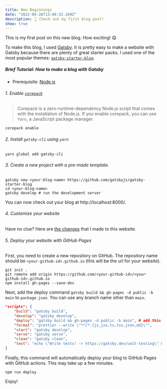 ```yaml
---
title: New Beginnings
date: "2022-04-26T13:40:32.169Z"
description: 👆 Check out my first blog post!
show: true
---
```


This is my first post on this new blog. How exciting! 😋

To make this blog, I used [Gatsby](https://www.gatsbyjs.com/).
It is pretty easy to make a website with Gatsby because there are plenty of
great starter packs. I used one of the most popular themes:
[`gatsby-starter-blog`](https://github.com/gatsbyjs/gatsby-starter-blog).

##### Brief Tutorial: How to make a blog with Gatsby
- Prerequisite: [Node.js](https://nodejs.org/en/)

###### 1. Enable [`corepack`](https://github.com/nodejs/corepack)

> Corepack is a zero-runtime-dependency Node.js script that comes
> with the installation of Node.js.
> If you enable corepack, you can use `Yarn`, a JavaScript package manager.

```shell
corepack enable
```

###### 2. Install `gatsby-cli` using `yarn`
```shell
yarn global add gatsby-cli
```

###### 3. Create a new project with a pre-made template.
```shell
gatsby new <your-blog-name> https://github.com/gatsbyjs/gatsby-starter-blog
cd <your-blog-name>
gatsby develop # run the development server
```
You can now check out your blog at http://localhost:8000/.

###### 4. Customize your website
Have no clue?
Here are [the changes](https://github.com/agb94/agb94.github.io/tree/develop) that I made to this website.

###### 5. Deploy your website with GitHub Pages
First, you need to create a new repository on GitHub.
The repository name should be `<your-github-id>.github.io` (this will be the url for your website).
```shell
git init .
git remote add origin https://github.com/<your-github-id>/<your-github-id>.github.io
npm install gh-pages --save-dev
```

Next, add the deploy command `gatsby build && gh-pages -d public -b main` to `package.json`.
You can use any branch name other than `main`.

```json
"scripts": {
    "build": "gatsby build",
    "develop": "gatsby develop",
    "deploy": "gatsby build && gh-pages -d public -b main", # add this!
    "format": "prettier --write \"**/*.{js,jsx,ts,tsx,json,md}\"",
    "start": "gatsby develop",
    "serve": "gatsby serve",
    "clean": "gatsby clean",
    "test": "echo \"Write tests! -> https://gatsby.dev/unit-testing\" && exit 1"
}
```

Finally, this command will automatically deploy your blog to GitHub Pages with
GitHub actions. This may take up a few minutes.
```shell
npm run deploy
```

Enjoy!